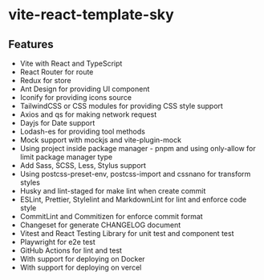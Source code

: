 # vite-react-template-sky

## Features

- Vite with React and TypeScript
- React Router for route
- Redux for store
- Ant Design for providing UI component
- Iconify for providing icons source
- TailwindCSS or CSS modules for providing CSS style support
- Axios and qs for making network request
- Dayjs for Date support
- Lodash-es for providing tool methods
- Mock support with mockjs and vite-plugin-mock
- Using project inside package manager - pnpm and using only-allow for limit package manager type
- Add Sass, SCSS, Less, Stylus support
- Using postcss-preset-env, postcss-import and cssnano for transform styles
- Husky and lint-staged for make lint when create commit
- ESLint, Prettier, Stylelint and MarkdownLint for lint and enforce code style
- CommitLint and Commitizen for enforce commit format
- Changeset for generate CHANGELOG document
- Vitest and React Testing Library for unit test and component test
- Playwright for e2e test
- GitHub Actions for lint and test
- With support for deploying on Docker
- With support for deploying on vercel

